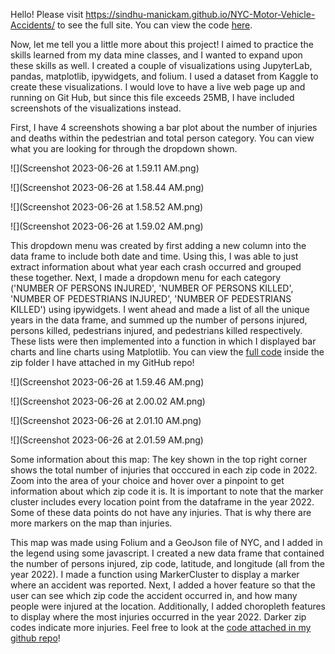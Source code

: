 Hello! Please visit https://sindhu-manickam.github.io/NYC-Motor-Vehicle-Accidents/ to see the full site. You can view the code [here](https://github.com/sindhu-manickam/NYC-Motor-Vehicle-Accidents).

Now, let me tell you a little more about this project! I aimed to practice the skills learned from my data mine classes, and I wanted to expand upon these skills as well. I created a couple of visualizations using JupyterLab, pandas, matplotlib, ipywidgets, and folium. I used a dataset from Kaggle to create these visualizations. I would love to have a live web page up and running on Git Hub, but since this file exceeds 25MB, I have included screenshots of the visualizations instead. 

First, I have 4 screenshots showing a bar plot about the number of injuries and deaths within the pedestrian and total person category. You can view what you are looking for through the dropdown shown.  

![](Screenshot 2023-06-26 at 1.59.11 AM.png)

![](Screenshot 2023-06-26 at 1.58.44 AM.png)

![](Screenshot 2023-06-26 at 1.58.52 AM.png)

![](Screenshot 2023-06-26 at 1.59.02 AM.png)

This dropdown menu was created by first adding a new column into the data frame to include both date and time. Using this, I was able to just extract information about what year each crash occurred and grouped these together. Next, I made a dropdown menu for each category ('NUMBER OF PERSONS INJURED', 'NUMBER OF PERSONS KILLED', 'NUMBER OF PEDESTRIANS INJURED', 'NUMBER OF PEDESTRIANS KILLED') using ipywidgets. I went ahead and made a list of all the unique years in the data frame, and summed up the number of persons injured, persons killed, pedestrians injured, and pedestrians killed respectively. These lists were then implemented into a function in which I displayed bar charts and line charts using Matplotlib. You can view the [full code](https://github.com/sindhu-manickam/NYC-Motor-Vehicle-Accidents) inside the zip folder I have attached in my GitHub repo!

![](Screenshot 2023-06-26 at 1.59.46 AM.png)

![](Screenshot 2023-06-26 at 2.00.02 AM.png)

![](Screenshot 2023-06-26 at 2.01.10 AM.png)

![](Screenshot 2023-06-26 at 2.01.59 AM.png)

Some information about this map: 
The key shown in the top right corner shows the total number of injuries that occcured in each zip code in 2022. Zoom into the area of your choice and hover over a pinpoint to get information about which zip code it is. It is important to note that the marker cluster includes every location point from the dataframe in the year 2022. Some of these data points do not have any injuries. That is why there are more markers on the map than injuries. 

This map was made using Folium and a GeoJson file of NYC, and I added in the legend using some javascript. I created a new data frame that contained the number of persons injured, zip code, latitude, and longitude (all from the year 2022). I made a function using MarkerCluster to display a marker where an accident was reported. Next, I added a hover feature so that the user can see which zip code the accident occurred in, and how many people were injured at the location. Additionally, I added choropleth features to display where the most injuries occurred in the year 2022. Darker zip codes indicate more injuries. Feel free to look at the [code attached in my github repo](https://github.com/sindhu-manickam/NYC-Motor-Vehicle-Accidents)! 



